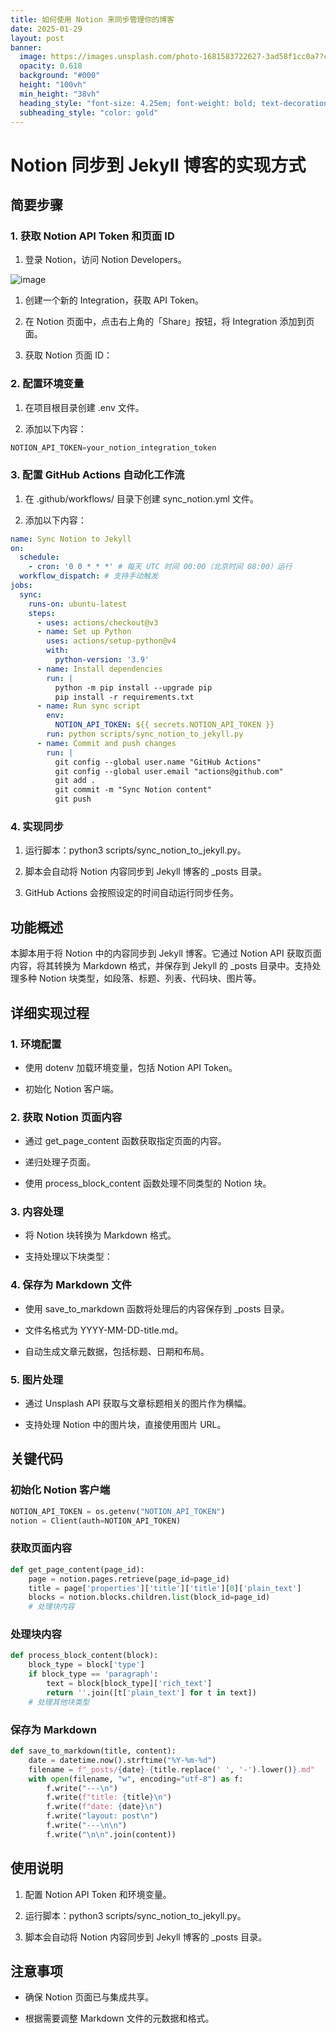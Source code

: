 ```yaml
---
title: 如何使用 Notion 来同步管理你的博客
date: 2025-01-29
layout: post
banner:
  image: https://images.unsplash.com/photo-1681583722627-3ad58f1cc0a7?crop=entropy&cs=tinysrgb&fit=max&fm=jpg&ixid=M3w2OTIwMzJ8MHwxfHJhbmRvbXx8fHx8fHx8fDE3MzgxMzE5NTV8&ixlib=rb-4.0.3&q=80&w=1080
  opacity: 0.618
  background: "#000"
  height: "100vh"
  min_height: "38vh"
  heading_style: "font-size: 4.25em; font-weight: bold; text-decoration: underline"
  subheading_style: "color: gold"
---
```


# Notion 同步到 Jekyll 博客的实现方式

## 简要步骤

### 1. 获取 Notion API Token 和页面 ID

1. 登录 Notion，访问 Notion Developers。

![image](https://prod-files-secure.s3.us-west-2.amazonaws.com/a7a0cc5a-89b9-4cda-8686-1fba0ca52f40/d19c1afe-dea5-4312-9333-786b0ba83054/image.png?X-Amz-Algorithm=AWS4-HMAC-SHA256&X-Amz-Content-Sha256=UNSIGNED-PAYLOAD&X-Amz-Credential=ASIAZI2LB466XPXKS2JH%2F20250129%2Fus-west-2%2Fs3%2Faws4_request&X-Amz-Date=20250129T062555Z&X-Amz-Expires=3600&X-Amz-Security-Token=IQoJb3JpZ2luX2VjEH8aCXVzLXdlc3QtMiJHMEUCIGbrrmLL6mF30T%2B3gOYcK3SGrtuuf%2FJVKxK%2BMLX0%2FnibAiEAzfRUnpdzVhR1SXvrFAMZNOu%2BsHdHehkAMpTWBe8hboQqiAQIh%2F%2F%2F%2F%2F%2F%2F%2F%2F%2F%2FARAAGgw2Mzc0MjMxODM4MDUiDCxCpEZ5ijkdqVtMnSrcA7ePbKFxi9g9JJs%2BVez8MNnNZ763QzPSSWf7EwrHqAviaskB8x94zMzrJaObwSg8bZlcrodjnc1UltDN%2BxmerTse2tz5Gt7AanmWVdZ%2FZMEakQFV6dR3TNHY47nti0G9hGLrECSwTmCS2Qu9cxf4QlBPe%2FbzGZT6EfrkEtZDxuVjSpSi8VFRrRdWVx5gX0MRSOICX67gJo%2BWpKxSR%2BoBONkoYymjMI1MJc2D%2BPxJCEJ8ruNAgQIG4IPFCAcCCdpMzFtdvKn0LQWEg6xJqclHjlkC2PKfOr%2BEziq1XiquRRx0BNwo0l3Y0p6MS7xGfy1bGmcanrjByoLtAVgNJczIp0%2Bnid1c9FirtNhfYvaWGY8m2x%2FCo41MbJZ1I07IJj9DVYJHETc8HIbyiVrEtlZQRyXe83G7CaCe1RQ%2BUTjopG2MMqAgo0v3ZGU4sxFgDjnMrKhELt3y37xnJ35lecD%2B19HrEPWIGEvxoX0YuT6pZ7LOH8Qv1HJssF018NQYW13%2Fr6FJPdg4dPoGu3hlECk%2FYr2uyHQSUgvF6iagBtg3770FDkk8tLPk%2FerfNx4dF9XXS3balY8BPPmU5YxyzwRmDpj1690wZxA6qRLpYM%2FI0wT83RcPThnm0jxrtqZEMLmR57wGOqUBluH3eX8mXNP1sVCo6hLTBsQN2InmDu1NN6ovOpjBUb%2BA50hz%2BcSZZe2eJ%2FQzepvJ%2Buyf2lY1YKClk70Zug7%2FkUqnboA3NlDZG0f8fPGyOdECs0jglmqtXb2vKWuJuYjKDLKSGdQSykiZCJrOXbZBvOjRQJ3TlW14CGAy0QiJ%2F9SM15oLFCPEtL0MlRnlDuyKDyFFj8vRf1B%2FbHXVbdJpChwUl8US&X-Amz-Signature=957fa123421335ea10295eb46a69266f5db71bab46c4397e70576c9ebbf81c6c&X-Amz-SignedHeaders=host&x-id=GetObject)

1. 创建一个新的 Integration，获取 API Token。

1. 在 Notion 页面中，点击右上角的「Share」按钮，将 Integration 添加到页面。

1. 获取 Notion 页面 ID：


### 2. 配置环境变量

1. 在项目根目录创建 .env 文件。

1. 添加以下内容：

```javascript
NOTION_API_TOKEN=your_notion_integration_token
```

### 3. 配置 GitHub Actions 自动化工作流

1. 在 .github/workflows/ 目录下创建 sync_notion.yml 文件。

1. 添加以下内容：

```yaml
name: Sync Notion to Jekyll
on:
  schedule:
    - cron: '0 0 * * *' # 每天 UTC 时间 00:00（北京时间 08:00）运行
  workflow_dispatch: # 支持手动触发
jobs:
  sync:
    runs-on: ubuntu-latest
    steps:
      - uses: actions/checkout@v3
      - name: Set up Python
        uses: actions/setup-python@v4
        with:
          python-version: '3.9'
      - name: Install dependencies
        run: |
          python -m pip install --upgrade pip
          pip install -r requirements.txt
      - name: Run sync script
        env:
          NOTION_API_TOKEN: ${{ secrets.NOTION_API_TOKEN }}
        run: python scripts/sync_notion_to_jekyll.py
      - name: Commit and push changes
        run: |
          git config --global user.name "GitHub Actions"
          git config --global user.email "actions@github.com"
          git add .
          git commit -m "Sync Notion content"
          git push
```

### 4. 实现同步

1. 运行脚本：python3 scripts/sync_notion_to_jekyll.py。

1. 脚本会自动将 Notion 内容同步到 Jekyll 博客的 _posts 目录。

1. GitHub Actions 会按照设定的时间自动运行同步任务。

## 功能概述

本脚本用于将 Notion 中的内容同步到 Jekyll 博客。它通过 Notion API 获取页面内容，将其转换为 Markdown 格式，并保存到 Jekyll 的 _posts 目录中。支持处理多种 Notion 块类型，如段落、标题、列表、代码块、图片等。

## 详细实现过程

### 1. 环境配置

- 使用 dotenv 加载环境变量，包括 Notion API Token。

- 初始化 Notion 客户端。

### 2. 获取 Notion 页面内容

- 通过 get_page_content 函数获取指定页面的内容。

- 递归处理子页面。

- 使用 process_block_content 函数处理不同类型的 Notion 块。

### 3. 内容处理

- 将 Notion 块转换为 Markdown 格式。

- 支持处理以下块类型：


### 4. 保存为 Markdown 文件

- 使用 save_to_markdown 函数将处理后的内容保存到 _posts 目录。

- 文件名格式为 YYYY-MM-DD-title.md。

- 自动生成文章元数据，包括标题、日期和布局。

### 5. 图片处理

- 通过 Unsplash API 获取与文章标题相关的图片作为横幅。

- 支持处理 Notion 中的图片块，直接使用图片 URL。

## 关键代码

### 初始化 Notion 客户端

```python
NOTION_API_TOKEN = os.getenv("NOTION_API_TOKEN")
notion = Client(auth=NOTION_API_TOKEN)
```

### 获取页面内容

```python
def get_page_content(page_id):
    page = notion.pages.retrieve(page_id=page_id)
    title = page['properties']['title']['title'][0]['plain_text']
    blocks = notion.blocks.children.list(block_id=page_id)
    # 处理块内容
```

### 处理块内容

```python
def process_block_content(block):
    block_type = block['type']
    if block_type == 'paragraph':
        text = block[block_type]['rich_text']
        return ''.join([t['plain_text'] for t in text])
    # 处理其他块类型
```

### 保存为 Markdown

```python
def save_to_markdown(title, content):
    date = datetime.now().strftime("%Y-%m-%d")
    filename = f"_posts/{date}-{title.replace(' ', '-').lower()}.md"
    with open(filename, "w", encoding="utf-8") as f:
        f.write("---\n")
        f.write(f"title: {title}\n")
        f.write(f"date: {date}\n")
        f.write("layout: post\n")
        f.write("---\n\n")
        f.write("\n\n".join(content))
```

## 使用说明

1. 配置 Notion API Token 和环境变量。

1. 运行脚本：python3 scripts/sync_notion_to_jekyll.py。

1. 脚本会自动将 Notion 内容同步到 Jekyll 博客的 _posts 目录。

## 注意事项

- 确保 Notion 页面已与集成共享。

- 根据需要调整 Markdown 文件的元数据和格式。